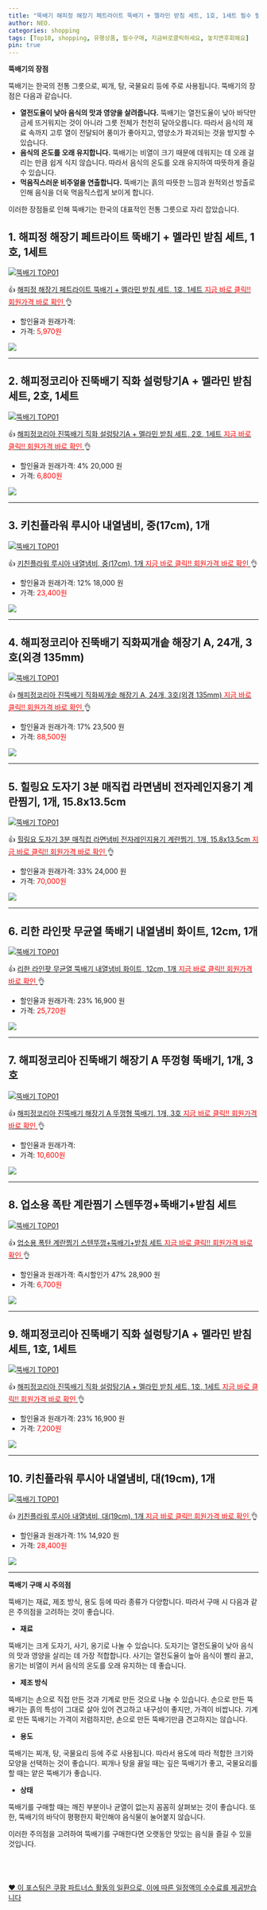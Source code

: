 ```yaml
---
title: "뚝배기 해피정 해장기 페트라이트 뚝배기 + 멜라민 받침 세트, 1호, 1세트 필수 필요 추천 제품 비교 최저 가격 비교 장점 구매가이드"
author: NEO.
categories: shopping
tags: [Top10, shopping, 유행상품, 필수구매, 지금바로클릭하세요, 놓치면후회해요]
pin: true
---
```

**뚝배기의 장점**

뚝배기는 한국의 전통 그릇으로, 찌개, 탕, 국물요리 등에 주로 사용됩니다. 뚝배기의 장점은 다음과 같습니다.

* **열전도율이 낮아 음식의 맛과 영양을 살려줍니다.** 뚝배기는 열전도율이 낮아 바닥만 금세 뜨거워지는 것이 아니라 그릇 전체가 천천히 달아오릅니다. 따라서 음식의 재료 속까지 고루 열이 전달되어 풍미가 좋아지고, 영양소가 파괴되는 것을 방지할 수 있습니다.
* **음식의 온도를 오래 유지합니다.** 뚝배기는 비열이 크기 때문에 데워지는 데 오래 걸리는 만큼 쉽게 식지 않습니다. 따라서 음식의 온도를 오래 유지하여 따뜻하게 즐길 수 있습니다.
* **먹음직스러운 비주얼을 연출합니다.** 뚝배기는 흙의 따뜻한 느낌과 원적외선 방출로 인해 음식을 더욱 먹음직스럽게 보이게 합니다.

이러한 장점들로 인해 뚝배기는 한국의 대표적인 전통 그릇으로 자리 잡았습니다.

   

## 1. 해피정 해장기 페트라이트 뚝배기 + 멜라민 받침 세트, 1호, 1세트

[![뚝배기 TOP01](https://thumbnail7.coupangcdn.com/thumbnails/remote/490x490ex/image/retail/images/2023/07/12/17/5/0ffe80f6-3131-47d1-bd58-87e70b104e72.jpg)](https://link.coupang.com/re/AFFSDP?lptag=AF3617701&subid=GithubCoopas&pageKey=7461151597&traceid=V0-153&itemId=19447510573&vendorItemId=86558365937)


👍 [해피정 해장기 페트라이트 뚝배기 + 멜라민 받침 세트, 1호, 1세트 <font color=red> 지금 바로 클릭!! 회원가격 바로 확인 </font> ](https://link.coupang.com/re/AFFSDP?lptag=AF3617701&subid=GithubCoopas&pageKey=7461151597&traceid=V0-153&itemId=19447510573&vendorItemId=86558365937) 👌 


- 할인율과 원래가격: 
- 가격: <span style='color:red'>5,970원</span>

[![](/discount_price.png)](https://link.coupang.com/re/AFFSDP?lptag=AF3617701&subid=GithubCoopas&pageKey=7461151597&traceid=V0-153&itemId=19447510573&vendorItemId=86558365937)

---


   

## 2. 해피정코리아 진뚝배기 직화 설렁탕기A + 멜라민 받침 세트, 2호, 1세트

[![뚝배기 TOP01](https://thumbnail8.coupangcdn.com/thumbnails/remote/490x490ex/image/retail/images/7207711416076062-e383ddde-fbef-4df5-a69f-025ec82ea5f1.jpg)](https://link.coupang.com/re/AFFSDP?lptag=AF3617701&subid=GithubCoopas&pageKey=6654125875&traceid=V0-153&itemId=15256276200&vendorItemId=82476929785)


👍 [해피정코리아 진뚝배기 직화 설렁탕기A + 멜라민 받침 세트, 2호, 1세트 <font color=red> 지금 바로 클릭!! 회원가격 바로 확인 </font> ](https://link.coupang.com/re/AFFSDP?lptag=AF3617701&subid=GithubCoopas&pageKey=6654125875&traceid=V0-153&itemId=15256276200&vendorItemId=82476929785) 👌 


- 할인율과 원래가격: 4%  20,000   원
- 가격: <span style='color:red'>6,800원</span>

[![](/discount_price.png)](https://link.coupang.com/re/AFFSDP?lptag=AF3617701&subid=GithubCoopas&pageKey=6654125875&traceid=V0-153&itemId=15256276200&vendorItemId=82476929785)

---


   

## 3. 키친플라워 루시아 내열냄비, 중(17cm), 1개

[![뚝배기 TOP01](https://thumbnail10.coupangcdn.com/thumbnails/remote/490x490ex/image/retail/images/2975383615983222-7d1184f8-2217-45fc-8190-b8dd755aca66.jpg)](https://link.coupang.com/re/AFFSDP?lptag=AF3617701&subid=GithubCoopas&pageKey=51824915&traceid=V0-153&itemId=183390302&vendorItemId=3436717075)


👍 [키친플라워 루시아 내열냄비, 중(17cm), 1개 <font color=red> 지금 바로 클릭!! 회원가격 바로 확인 </font> ](https://link.coupang.com/re/AFFSDP?lptag=AF3617701&subid=GithubCoopas&pageKey=51824915&traceid=V0-153&itemId=183390302&vendorItemId=3436717075) 👌 


- 할인율과 원래가격: 12%  18,000   원
- 가격: <span style='color:red'>23,400원</span>

[![](/discount_price.png)](https://link.coupang.com/re/AFFSDP?lptag=AF3617701&subid=GithubCoopas&pageKey=51824915&traceid=V0-153&itemId=183390302&vendorItemId=3436717075)

---


   

## 4. 해피정코리아 진뚝배기 직화찌개솥 해장기 A, 24개, 3호(외경 135mm)

[![뚝배기 TOP01](https://thumbnail7.coupangcdn.com/thumbnails/remote/490x490ex/image/retail/images/474932604868894-618b3bd2-48bd-472b-8d09-80ed4e8776d8.png)](https://link.coupang.com/re/AFFSDP?lptag=AF3617701&subid=GithubCoopas&pageKey=5484384449&traceid=V0-153&itemId=19635541619&vendorItemId=75758142075)


👍 [해피정코리아 진뚝배기 직화찌개솥 해장기 A, 24개, 3호(외경 135mm) <font color=red> 지금 바로 클릭!! 회원가격 바로 확인 </font> ](https://link.coupang.com/re/AFFSDP?lptag=AF3617701&subid=GithubCoopas&pageKey=5484384449&traceid=V0-153&itemId=19635541619&vendorItemId=75758142075) 👌 


- 할인율과 원래가격: 17%  23,500   원
- 가격: <span style='color:red'>88,500원</span>

[![](/discount_price.png)](https://link.coupang.com/re/AFFSDP?lptag=AF3617701&subid=GithubCoopas&pageKey=5484384449&traceid=V0-153&itemId=19635541619&vendorItemId=75758142075)

---


   

## 5. 힐링요 도자기 3분 매직컵 라면냄비 전자레인지용기 계란찜기, 1개, 15.8x13.5cm

[![뚝배기 TOP01](https://thumbnail6.coupangcdn.com/thumbnails/remote/490x490ex/image/vendor_inventory/c387/a22350fd5f2a9e53f13b3b64bd3dbec312b9b30e8f7d7099ec274fcd7272.jpg)](https://link.coupang.com/re/AFFSDP?lptag=AF3617701&subid=GithubCoopas&pageKey=6928314765&traceid=V0-153&itemId=16756056008&vendorItemId=83937572225)


👍 [힐링요 도자기 3분 매직컵 라면냄비 전자레인지용기 계란찜기, 1개, 15.8x13.5cm <font color=red> 지금 바로 클릭!! 회원가격 바로 확인 </font> ](https://link.coupang.com/re/AFFSDP?lptag=AF3617701&subid=GithubCoopas&pageKey=6928314765&traceid=V0-153&itemId=16756056008&vendorItemId=83937572225) 👌 


- 할인율과 원래가격: 33%  24,000   원
- 가격: <span style='color:red'>70,000원</span>

[![](/discount_price.png)](https://link.coupang.com/re/AFFSDP?lptag=AF3617701&subid=GithubCoopas&pageKey=6928314765&traceid=V0-153&itemId=16756056008&vendorItemId=83937572225)

---


   

## 6. 리한 라인팟 무균열 뚝배기 내열냄비 화이트, 12cm, 1개

[![뚝배기 TOP01](https://thumbnail8.coupangcdn.com/thumbnails/remote/490x490ex/image/retail/images/2021/01/26/16/0/6d58dcde-75d3-40f4-9732-5f2a531bf637.jpg)](https://link.coupang.com/re/AFFSDP?lptag=AF3617701&subid=GithubCoopas&pageKey=4697855448&traceid=V0-153&itemId=6343517589&vendorItemId=73638859350)


👍 [리한 라인팟 무균열 뚝배기 내열냄비 화이트, 12cm, 1개 <font color=red> 지금 바로 클릭!! 회원가격 바로 확인 </font> ](https://link.coupang.com/re/AFFSDP?lptag=AF3617701&subid=GithubCoopas&pageKey=4697855448&traceid=V0-153&itemId=6343517589&vendorItemId=73638859350) 👌 


- 할인율과 원래가격: 23%  16,900   원
- 가격: <span style='color:red'>25,720원</span>

[![](/discount_price.png)](https://link.coupang.com/re/AFFSDP?lptag=AF3617701&subid=GithubCoopas&pageKey=4697855448&traceid=V0-153&itemId=6343517589&vendorItemId=73638859350)

---


   

## 7. 해피정코리아 진뚝배기 해장기 A 뚜껑형 뚝배기, 1개, 3호

[![뚝배기 TOP01](https://thumbnail7.coupangcdn.com/thumbnails/remote/490x490ex/image/retail/images/481784490267607-f66ed18a-7aed-43e4-bfff-eb9b6eb77857.png)](https://link.coupang.com/re/AFFSDP?lptag=AF3617701&subid=GithubCoopas&pageKey=7267972893&traceid=V0-153&itemId=18529023681&vendorItemId=85667463251)


👍 [해피정코리아 진뚝배기 해장기 A 뚜껑형 뚝배기, 1개, 3호 <font color=red> 지금 바로 클릭!! 회원가격 바로 확인 </font> ](https://link.coupang.com/re/AFFSDP?lptag=AF3617701&subid=GithubCoopas&pageKey=7267972893&traceid=V0-153&itemId=18529023681&vendorItemId=85667463251) 👌 


- 할인율과 원래가격: 
- 가격: <span style='color:red'>10,600원</span>

[![](/discount_price.png)](https://link.coupang.com/re/AFFSDP?lptag=AF3617701&subid=GithubCoopas&pageKey=7267972893&traceid=V0-153&itemId=18529023681&vendorItemId=85667463251)

---


   

## 8. 업소용 폭탄 계란찜기 스텐뚜껑+뚝배기+받침 세트

[![뚝배기 TOP01](https://thumbnail7.coupangcdn.com/thumbnails/remote/490x490ex/image/vendor_inventory/07b4/a0be4691e0b8088a635914f6f19cc6927fe183832f654d58a059eac90cec.jpg)](https://link.coupang.com/re/AFFSDP?lptag=AF3617701&subid=GithubCoopas&pageKey=7229980571&traceid=V0-153&itemId=18343346323&vendorItemId=85487512859)


👍 [업소용 폭탄 계란찜기 스텐뚜껑+뚝배기+받침 세트 <font color=red> 지금 바로 클릭!! 회원가격 바로 확인 </font> ](https://link.coupang.com/re/AFFSDP?lptag=AF3617701&subid=GithubCoopas&pageKey=7229980571&traceid=V0-153&itemId=18343346323&vendorItemId=85487512859) 👌 


- 할인율과 원래가격: 즉시할인가 47%  28,900   원
- 가격: <span style='color:red'>6,700원</span>

[![](/discount_price.png)](https://link.coupang.com/re/AFFSDP?lptag=AF3617701&subid=GithubCoopas&pageKey=7229980571&traceid=V0-153&itemId=18343346323&vendorItemId=85487512859)

---


   

## 9. 해피정코리아 진뚝배기 직화 설렁탕기A + 멜라민 받침 세트, 1호, 1세트

[![뚝배기 TOP01](https://thumbnail7.coupangcdn.com/thumbnails/remote/490x490ex/image/retail/images/7207711300507671-62ea8095-fce9-4aed-8fa8-802c55a2c0df.jpg)](https://link.coupang.com/re/AFFSDP?lptag=AF3617701&subid=GithubCoopas&pageKey=6654125875&traceid=V0-153&itemId=15256276203&vendorItemId=82476929794)


👍 [해피정코리아 진뚝배기 직화 설렁탕기A + 멜라민 받침 세트, 1호, 1세트 <font color=red> 지금 바로 클릭!! 회원가격 바로 확인 </font> ](https://link.coupang.com/re/AFFSDP?lptag=AF3617701&subid=GithubCoopas&pageKey=6654125875&traceid=V0-153&itemId=15256276203&vendorItemId=82476929794) 👌 


- 할인율과 원래가격: 23%  16,900   원
- 가격: <span style='color:red'>7,200원</span>

[![](/discount_price.png)](https://link.coupang.com/re/AFFSDP?lptag=AF3617701&subid=GithubCoopas&pageKey=6654125875&traceid=V0-153&itemId=15256276203&vendorItemId=82476929794)

---


   

## 10. 키친플라워 루시아 내열냄비, 대(19cm), 1개

[![뚝배기 TOP01](https://thumbnail6.coupangcdn.com/thumbnails/remote/490x490ex/image/retail/images/2017/12/06/15/3/2418714c-a5f5-4bea-ac93-c3e891852c73.jpg)](https://link.coupang.com/re/AFFSDP?lptag=AF3617701&subid=GithubCoopas&pageKey=51824915&traceid=V0-153&itemId=183390301&vendorItemId=3436717079)


👍 [키친플라워 루시아 내열냄비, 대(19cm), 1개 <font color=red> 지금 바로 클릭!! 회원가격 바로 확인 </font> ](https://link.coupang.com/re/AFFSDP?lptag=AF3617701&subid=GithubCoopas&pageKey=51824915&traceid=V0-153&itemId=183390301&vendorItemId=3436717079) 👌 


- 할인율과 원래가격: 1%  14,920   원
- 가격: <span style='color:red'>28,400원</span>

[![](/discount_price.png)](https://link.coupang.com/re/AFFSDP?lptag=AF3617701&subid=GithubCoopas&pageKey=51824915&traceid=V0-153&itemId=183390301&vendorItemId=3436717079)

---
**뚝배기 구매 시 주의점**

뚝배기는 재료, 제조 방식, 용도 등에 따라 종류가 다양합니다. 따라서 구매 시 다음과 같은 주의점을 고려하는 것이 좋습니다.

* **재료**

뚝배기는 크게 도자기, 사기, 옹기로 나눌 수 있습니다. 도자기는 열전도율이 낮아 음식의 맛과 영양을 살리는 데 가장 적합합니다. 사기는 열전도율이 높아 음식이 빨리 끓고, 옹기는 비열이 커서 음식의 온도를 오래 유지하는 데 좋습니다.

* **제조 방식**

뚝배기는 손으로 직접 만든 것과 기계로 만든 것으로 나눌 수 있습니다. 손으로 만든 뚝배기는 흙의 특성이 그대로 살아 있어 견고하고 내구성이 좋지만, 가격이 비쌉니다. 기계로 만든 뚝배기는 가격이 저렴하지만, 손으로 만든 뚝배기만큼 견고하지는 않습니다.

* **용도**

뚝배기는 찌개, 탕, 국물요리 등에 주로 사용됩니다. 따라서 용도에 따라 적합한 크기와 모양을 선택하는 것이 좋습니다. 찌개나 탕을 끓일 때는 깊은 뚝배기가 좋고, 국물요리를 할 때는 얕은 뚝배기가 좋습니다.

* **상태**

뚝배기를 구매할 때는 깨진 부분이나 균열이 없는지 꼼꼼히 살펴보는 것이 좋습니다. 또한, 뚝배기의 바닥이 평평한지 확인해야 음식물이 눌어붙지 않습니다.

이러한 주의점을 고려하여 뚝배기를 구매한다면 오랫동안 맛있는 음식을 즐길 수 있을 것입니다.<br><br><br><br><br> [ ❤  이 포스팅은 쿠팡 파트너스 활동의 일환으로, 이에 따른 일정액의 수수료를 제공받습니다](https://link.coupang.com/a/bcEFyh)